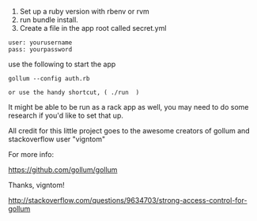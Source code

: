 1. Set up a ruby version with rbenv or rvm
2. run bundle install.
3. Create a file in the app root called secret.yml

```
user: yourusername
pass: yourpassword
```


use the following to start the app
```
gollum --config auth.rb

or use the handy shortcut, ( ./run  )
```

It might be able to be run as a rack app as well, you may need to do some research if you'd like to set that up.



All credit for this little project goes to the awesome creators of gollum and stackoverflow user "vigntom"

For more info:

https://github.com/gollum/gollum

Thanks, vigntom!

http://stackoverflow.com/questions/9634703/strong-access-control-for-gollum

